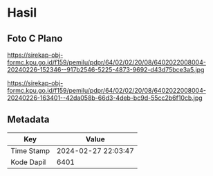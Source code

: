# Hasil

## Foto C Plano

https://sirekap-obj-formc.kpu.go.id/f159/pemilu/pdpr/64/02/02/20/08/6402022008004-20240226-152346--917b2546-5225-4873-9692-d43d75bce3a5.jpg

https://sirekap-obj-formc.kpu.go.id/f159/pemilu/pdpr/64/02/02/20/08/6402022008004-20240226-163401--42da058b-66d3-4deb-bc9d-55cc2b6f10cb.jpg


## Metadata

| Key        | Value               |
| ---------- | ------------------- |
| Time Stamp | 2024-02-27 22:03:47 |
| Kode Dapil | 6401                |



